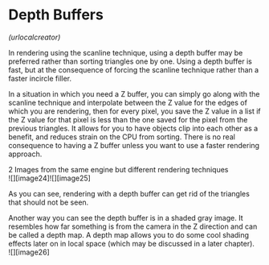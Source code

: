 # Depth Buffers
*(urlocalcreator)*  

In rendering using the scanline technique, using a depth buffer may be preferred rather than sorting triangles one by one. Using a depth buffer is fast, but at the consequence of forcing the scanline technique rather than a faster incircle filler.

In a situation in which you need a Z buffer, you can simply go along with the scanline technique and interpolate between the Z value for the edges of which you are rendering, then for every pixel, you save the Z value in a list if the Z value for that pixel is less than the one saved for the pixel from the previous triangles. It allows for you to have objects clip into each other as a benefit, and reduces strain on the CPU from sorting. There is no real consequence to having a Z buffer unless you want to use a faster rendering approach.

2 Images from the same engine but different rendering techniques  
![][image24]![][image25]

As you can see, rendering with a depth buffer can get rid of the triangles that should not be seen.

Another way you can see the depth buffer is in a shaded gray image. It resembles how far something is from the camera in the Z direction and can be called a depth map. A depth map allows you to do some cool shading effects later on in local space (which may be discussed in a later chapter).  
![][image26]